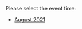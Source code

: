 Please select the event time:

- [August 2021](https://github.com/IBM/cp4ba-tech-jam/tree/main/Presentations%20%26%20Recordings/Americas/August%202021)
